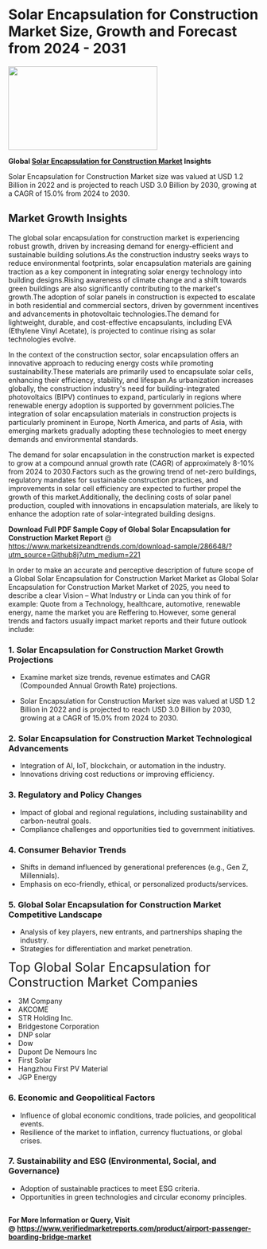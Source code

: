 <H1>Solar Encapsulation for Construction Market Size, Growth and Forecast from 2024 - 2031</H1><img class="aligncenter size-medium wp-image-584254" src="https://thirdeyenews.in/wp-content/uploads/2024/09/Global-Market-Research-300x168.jpeg" alt="" width="300" height="168" /><p><strong>Global&nbsp;<a href="https://www.marketsizeandtrends.com/download-sample/286648/?utm_source=Github8j?utm_medium=221">Solar Encapsulation for Construction Market</a> Insights</strong></p><p>Solar Encapsulation for Construction Market size was valued at USD 1.2 Billion in 2022 and is projected to reach USD 3.0 Billion by 2030, growing at a CAGR of 15.0% from 2024 to 2030.</p><p><h2>Market Growth Insights</h2> <p>The global solar encapsulation for construction market is experiencing robust growth, driven by increasing demand for energy-efficient and sustainable building solutions.As the construction industry seeks ways to reduce environmental footprints, solar encapsulation materials are gaining traction as a key component in integrating solar energy technology into building designs.Rising awareness of climate change and a shift towards green buildings are also significantly contributing to the market's growth.The adoption of solar panels in construction is expected to escalate in both residential and commercial sectors, driven by government incentives and advancements in photovoltaic technologies.The demand for lightweight, durable, and cost-effective encapsulants, including EVA (Ethylene Vinyl Acetate), is projected to continue rising as solar technologies evolve.</p> <p>In the context of the construction sector, solar encapsulation offers an innovative approach to reducing energy costs while promoting sustainability.These materials are primarily used to encapsulate solar cells, enhancing their efficiency, stability, and lifespan.As urbanization increases globally, the construction industry's need for building-integrated photovoltaics (BIPV) continues to expand, particularly in regions where renewable energy adoption is supported by government policies.The integration of solar encapsulation materials in construction projects is particularly prominent in Europe, North America, and parts of Asia, with emerging markets gradually adopting these technologies to meet energy demands and environmental standards.</p> <p>The demand for solar encapsulation in the construction market is expected to grow at a compound annual growth rate (CAGR) of approximately 8-10% from 2024 to 2030.Factors such as the growing trend of net-zero buildings, regulatory mandates for sustainable construction practices, and improvements in solar cell efficiency are expected to further propel the growth of this market.Additionally, the declining costs of solar panel production, coupled with innovations in encapsulation materials, are likely to enhance the adoption rate of solar-integrated building designs.</p> <p><span class=""><strong>Download Full PDF Sample Copy of Global Solar Encapsulation for Construction Market Report</strong> @ <a href="https://www.marketsizeandtrends.com/download-sample/286648/?utm_source=Github8j?utm_medium=221" target="_blank">https://www.marketsizeandtrends.com/download-sample/286648/?utm_source=Github8j?utm_medium=221</a></span></p><p>In order to make an accurate and perceptive description of future scope of a Global&nbsp;Solar Encapsulation for Construction Market Market as Global&nbsp;Solar Encapsulation for Construction Market Market of 2025, you need to describe a clear Vision &ndash; What Industry or Linda can you think of for example: Quote from a Technology, healthcare, automotive, renewable energy, name the market you are Reffering to.However, some general trends and factors usually impact market reports and their future outlook include:</p><h3>1.&nbsp;<strong>Solar Encapsulation for Construction Market Growth Projections</strong></h3><ul><li>Examine market size trends, revenue estimates and CAGR (Compounded Annual Growth Rate) projections.</li><li><p>Solar Encapsulation for Construction Market size was valued at USD 1.2 Billion in 2022 and is projected to reach USD 3.0 Billion by 2030, growing at a CAGR of 15.0% from 2024 to 2030.</p></li></ul><h3>2.&nbsp;<strong>Solar Encapsulation for Construction Market Technological Advancements</strong></h3><ul><li>Integration of AI, IoT, blockchain, or automation in the industry.</li><li>Innovations driving cost reductions or improving efficiency.</li></ul><h3>3.&nbsp;<strong>Regulatory and Policy Changes</strong></h3><ul><li>Impact of global and regional regulations, including sustainability and carbon-neutral goals.</li><li>Compliance challenges and opportunities tied to government initiatives.</li></ul><h3>4.&nbsp;<strong>Consumer Behavior Trends</strong></h3><ul><li>Shifts in demand influenced by generational preferences (e.g., Gen Z, Millennials).</li><li>Emphasis on eco-friendly, ethical, or personalized products/services.</li></ul><h3>5.&nbsp;<strong>Global Solar Encapsulation for Construction Market Competitive Landscape</strong></h3><ul><li>Analysis of key players, new entrants, and partnerships shaping the industry.</li><li>Strategies for differentiation and market penetration.</li></ul><p data-pm-slice="1 1 []"><span style="color: inherit; font-family: inherit; font-size: 25px;">Top Global Solar Encapsulation for Construction Market Companies</span></p><div class="" data-test-id=""><p><li>3M Company</li><li> AKCOME</li><li> STR Holding Inc.</li><li> Bridgestone Corporation</li><li> DNP solar</li><li> Dow</li><li> Dupont De Nemours Inc</li><li> First Solar</li><li> Hangzhou First PV Material</li><li> JGP Energy</li></p></div><h3>6.&nbsp;<strong>Economic and Geopolitical Factors</strong></h3><ul><li>Influence of global economic conditions, trade policies, and geopolitical events.</li><li>Resilience of the market to inflation, currency fluctuations, or global crises.</li></ul><h3>7.&nbsp;<strong>Sustainability and ESG (Environmental, Social, and Governance)</strong></h3><ul><li>Adoption of sustainable practices to meet ESG criteria.</li><li>Opportunities in green technologies and circular economy principles.</li></ul><h2><strong style="font-size: 14px;">For More Information or Query, Visit @&nbsp;</strong><a style="background-color: #ffffff; font-size: 14px;" href="https://www.marketsizeandtrends.com/report/solar-encapsulation-for-construction-market/" target="_blank">https://www.verifiedmarketreports.com/product/airport-passenger-boarding-bridge-market</a></h2>